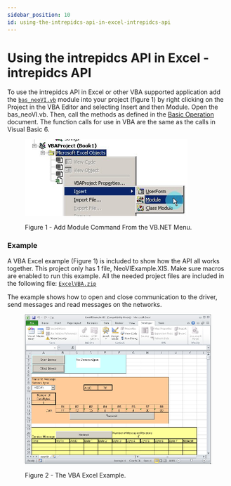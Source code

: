```yaml
---
sidebar_position: 10
id: using-the-intrepidcs-api-in-excel-intrepidcs-api
---
```


# Using the intrepidcs API in Excel - intrepidcs API

To use the intrepidcs API in Excel or other VBA supported application add the [`bas_neoVI.vb`](https://cdn.intrepidcs.net/guides/neoVIDLL/\_downloads/eff7ce57dd442e09675a9d786b865bb4/bas\_neoVI.zip) module into your project (figure 1) by right clicking on the Project in the VBA Editor and selecting Insert and then Module. Open the bas\_neoVI.vb. Then, call the methods as defined in the [Basic Operation](./) document. The function calls for use in VBA are the same as the calls in Visual Basic 6.

<div class="text--center">

<figure>

![Figure 1 - Add Module Command From the VB.NET Menu.](../assets/ExcelddModule.jpg)
<figcaption>Figure 1 - Add Module Command From the VB.NET Menu.</figcaption>
</figure>
</div>

### Example

A VBA Excel example (Figure 1) is included to show how the API all works together. This project only has 1 file, NeoVIExample.XlS. Make sure macros are enabled to run this example. All the needed project files are included in the following file: [`ExcelVBA.zip`](https://cdn.intrepidcs.net/guides/neoVIDLL/\_downloads/a815dd1e75dd46669e998dd430a764ce/ExcelVBA.zip)

The example shows how to open and close communication to the driver, send messages and read messages on the networks.

<div class="text--center">

<figure>

![Figure 2 - The VBA Excel Example.](../assets/VBAExcelExample.jpg)
<figcaption>Figure 2 - The VBA Excel Example.</figcaption>
</figure>
</div>